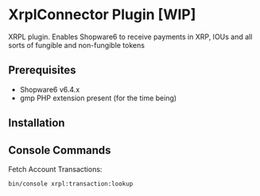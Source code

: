 # XrplConnector Plugin [WIP]

XRPL plugin. Enables Shopware6 to receive payments in XRP, IOUs and all sorts of fungible and non-fungible tokens

## Prerequisites
- Shopware6 v6.4.x
- gmp PHP extension present (for the time being)

## Installation



## Console Commands

Fetch Account Transactions: 
```
bin/console xrpl:transaction:lookup
```